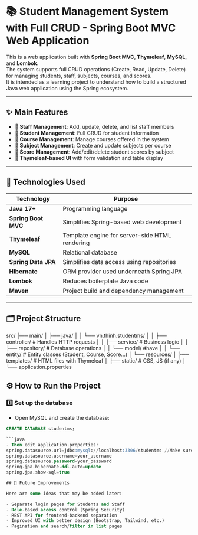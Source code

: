 # 📚 Student Management System with Full CRUD - Spring Boot MVC Web Application

This is a web application built with **Spring Boot MVC**, **Thymeleaf**, **MySQL**, and **Lombok**.  
The system supports full CRUD operations (Create, Read, Update, Delete) for managing students, staff, subjects, courses, and scores.  
It is intended as a learning project to understand how to build a structured Java web application using the Spring ecosystem.

---

## ✨ Main Features

- 🔹 **Staff Management**: Add, update, delete, and list staff members
- 🔹 **Student Management**: Full CRUD for student information
- 🔹 **Course Management**: Manage courses offered in the system
- 🔹 **Subject Management**: Create and update subjects per course
- 🔹 **Score Management**: Add/edit/delete student scores by subject
- 🔹 **Thymeleaf-based UI** with form validation and table display

---

## 🧰 Technologies Used

| Technology         | Purpose                                        |
|--------------------|------------------------------------------------|
| **Java 17+**        | Programming language                           |
| **Spring Boot MVC** | Simplifies Spring-based web development       |
| **Thymeleaf**       | Template engine for server-side HTML rendering|
| **MySQL**           | Relational database                           |
| **Spring Data JPA** | Simplifies data access using repositories     |
| **Hibernate**       | ORM provider used underneath Spring JPA       |
| **Lombok**          | Reduces boilerplate Java code                 |
| **Maven**           | Project build and dependency management       |

---

## 🗂️ Project Structure

src/
├── main/
│ ├── java/
│ │ └── vn.thinh.studentms/
│ │ ├── controller/ # Handles HTTP requests
│ │ ├── service/ # Business logic
│ │ ├── repository/ # Database operations
│ │ └── model/ #have 
│ │ └── entity/ # Entity classes (Student, Course, Score...)
│ └── resources/
│ ├── templates/ # HTML files with Thymeleaf
│ ├── static/ # CSS, JS (if any)
│ └── application.properties

## ⚙️ How to Run the Project

### 1️⃣ Set up the database

- Open MySQL and create the database:

```sql
CREATE DATABASE studentms;

```java
- Then edit application.properties:
spring.datasource.url=jdbc:mysql://localhost:3306/studentms //Make sure change your port to be fit with your machine
spring.datasource.username=your_username
spring.datasource.password=your_password
spring.jpa.hibernate.ddl-auto=update
spring.jpa.show-sql=true

## 🔧 Future Improvements

Here are some ideas that may be added later:

- Separate login pages for Students and Staff
- Role-based access control (Spring Security)
- REST API for frontend-backend separation
- Improved UI with better design (Bootstrap, Tailwind, etc.)
- Pagination and search/filter in list pages
